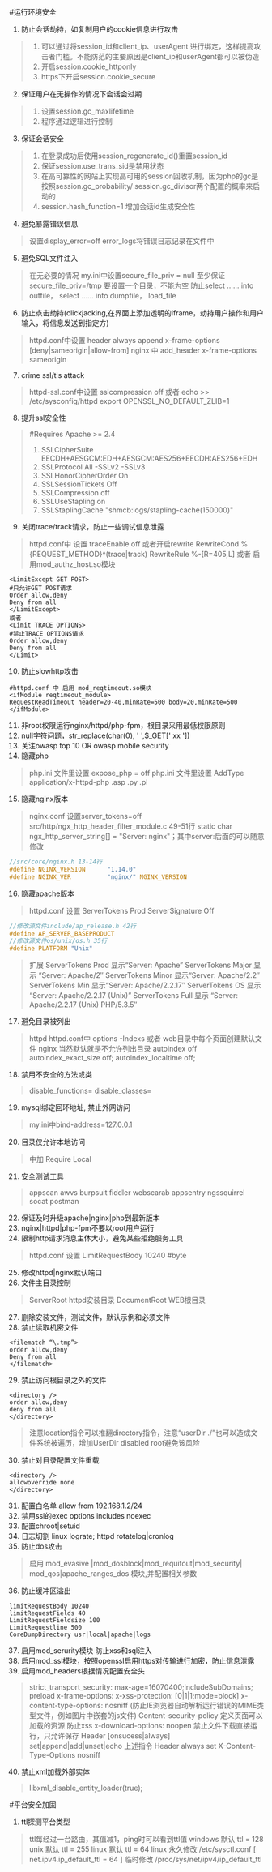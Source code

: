 #运行环境安全
1. 防止会话劫持，如复制用户的cookie信息进行攻击
>1) 可以通过将session_id和client_ip、userAgent 进行绑定，这样提高攻击者门槛。不能防范的主要原因是client_ip和userAgent都可以被伪造
>2) 开启session.cookie_httponly
>3) https下开启session.cookie_secure
2. 保证用户在无操作的情况下会话会过期
>1) 设置session.gc_maxlifetime
>2) 程序通过逻辑进行控制
3. 保证会话安全
>1) 在登录成功后使用session_regenerate_id()重置session_id 
>2) 保证session.use_trans_sid是禁用状态
>3) 在高可靠性的网站上实现高可用的session回收机制，因为php的gc是按照session.gc_probability/ session.gc_divisor两个配置的概率来启动的
>4) session.hash_function=1 增加会话id生成安全性
4. 避免暴露错误信息
>设置display_error=off
>error_logs将错误日志记录在文件中
5. 避免SQL文件注入
>在无必要的情况 my.ini中设置secure_file_priv = null
>至少保证secure_file_priv=/tmp 要设置一个目录，不能为空
>防止select …… into outfile， select …… into dumpfile， load_file
6. 防止点击劫持(clickjacking,在界面上添加透明的iframe，劫持用户操作和用户输入，将信息发送到指定方)
>httpd.conf中设置 
>header always append x-frame-options [deny|sameorigin|allow-from]
>nginx 中
>  add_header x-frame-options sameorigin
7. crime ssl/tls attack
>httpd-ssl.conf中设置 sslcompression off
>或者
>echo >> /etc/sysconfig/httpd export OPENSSL_NO_DEFAULT_ZLIB=1
8. 提升ssl安全性
>#Requires Apache >= 2.4
>1) SSLCipherSuite EECDH+AESGCM:EDH+AESGCM:AES256+EECDH:AES256+EDH
>2) SSLProtocol All -SSLv2 -SSLv3
>3) SSLHonorCipherOrder On
>4) SSLSessionTickets Off 
>5) SSLCompression off
>6) SSLUseStapling on
>7) SSLStaplingCache "shmcb:logs/stapling-cache(150000)"
9. 关闭trace/track请求，防止一些调试信息泄露
>httpd.conf中 设置 traceEnable off
>或者开启rewrite
>RewriteCond %{REQUEST_METHOD}^(trace|track)
>RewriteRule %-[R=405,L]
>或者
>启用mod_authz_host.so模块
```shell
<LimitExcept GET POST>
#只允许GET POST请求
Order allow,deny
Deny from all
</LimitExcept>
或者
<Limit TRACE OPTIONS>
#禁止TRACE OPTIONS请求
Order allow,deny
Deny from all
</Limit>
```
10. 防止slowhttp攻击
```shell
#httpd.conf 中 启用 mod_reqtimeout.so模块
<ifModule reqtimeout_module>
RequestReadTimeout header=20-40,minRate=500 body=20,minRate=500
</ifModule>
```
11. 非root权限运行nginx/httpd/php-fpm，根目录采用最低权限原则
12. null字符问题，str_replace(char(0), ' ',$_GET[' xx '])
13. 关注owasp top 10 OR owasp mobile security
14. 隐藏php
>php.ini 文件里设置 expose_php = off
>php.ini 文件里设置 AddType application/x-httpd-php .asp .py .pl
15. 隐藏nginx版本
>nginx.conf 设置server_tokens=off
>src/http/ngx_http_header_filter_module.c 49-51行
>static char ngx_http_server_string[] = "Server: nginx"；其中server:后面的可以随意修改
```c
//src/core/nginx.h 13-14行
#define NGINX_VERSION      "1.14.0"
#define NGINX_VER          "nginx/" NGINX_VERSION
```
16. 隐藏apache版本
>httpd.conf 设置
>ServerTokens Prod
>ServerSignature Off
```c
//修改源文件include/ap_release.h 42行
#define AP_SERVER_BASEPRODUCT
//修改源文件os/unix/os.h 35行 
#define PLATFORM "Unix"
```
>扩展
>ServerTokens Prod 显示“Server: Apache” 
>ServerTokens Major 显示 “Server: Apache/2″ 
>ServerTokens Minor 显示“Server: Apache/2.2″ 
>ServerTokens Min 显示“Server: Apache/2.2.17″ 
>ServerTokens OS 显示 “Server: Apache/2.2.17 (Unix)” 
>ServerTokens Full 显示 “Server: Apache/2.2.17 (Unix) PHP/5.3.5″
17. 避免目录被列出
>httpd
>httpd.conf中
>options -Indexs
>或者 web目录中每个页面创建默认文件
>nginx 当然默认就是不允许列出目录
>autoindex off
>autoindex_exact_size off;
>autoindex_localtime off;
18. 禁用不安全的方法或类
>disable_functions=
>disable_classes=
19. mysql绑定回环地址, 禁止外网访问
>my.ini中bind-address=127.0.0.1
20. 目录仅允许本地访问
><director>中加 Require Local
21. 安全测试工具
>appscan awvs burpsuit fiddler webscarab appsentry ngssquirrel socat postman
22. 保证及时升级apache|nginx|php到最新版本
23. nginx|httpd|php-fpm不要以root用户运行
24. 限制http请求消息主体大小，避免某些拒绝服务工具
>httpd.conf 设置 LimitRequestBody 10240 #byte
25. 修改httpd|nginx默认端口
26. 文件主目录控制
>ServerRoot httpd安装目录
>DocumentRoot WEB根目录
27. 删除安装文件，测试文件，默认示例和必须文件
28. 禁止读取机密文件
```shell
<filematch “\.tmp”>
order allow,deny
Deny from all
</filematch>
```
29. 禁止访问根目录之外的文件
```shell
<directory />
order allow,deny
deny from all
</directory>
```
>注意location指令可以推翻directory指令，注意“userDir ./”也可以造成文件系统被遍历，增加UserDir disabled root避免该风险
30. 禁止对目录配置文件重载
```shell
<directory />
allowoverride none
</directory>
```
31. 配置白名单 allow from 192.168.1.2/24
32. 禁用ssi的exec options includes noexec
33. 配置chroot|setuid
34. 日志切割 linux lograte; httpd rotatelog|cronlog
35. 防止dos攻击
>启用
>mod_evasive |mod_dosblock|mod_requitout|mod_security|
>mod_qos|apache_ranges_dos
模块,并配置相关参数
36. 防止缓冲区溢出
```shell
limitRequestBody 10240
limitRequestFields 40
LimitRequestFieldsize 100
LimitRequestline 500
CoreDumpDirectory usr|local|apache|logs
```
37. 启用mod_serurity模块 防止xss和sql注入
38. 启用mod_ssl模块，按照openssl启用https对传输进行加密，防止信息泄露
39. 启用mod_headers根据情况配置安全头
>strict_transport_security: max-age=16070400;includeSubDomains; preload
>x-frame-options:
>x-xss-protection: [0|1|1;mode=block]
>x-content-type-options: nosniff (防止IE浏览器自动解析运行错误的MIME类型文件，例如图片中嵌套的js文件)
>Content-security-policy 定义页面可以加载的资源 防止xss
>x-download-options: noopen 禁止文件下载直接运行，只允许保存
>Header [onsucess|always] set|append|add|unset|echo 上述指令
>Header always set X-Content-Type-Options nosniff
40. 禁止xml加载外部实体
>libxml_disable_entity_loader(true);


#平台安全加固
1. ttl探测平台类型
>ttl每经过一台路由，其值减1，ping时可以看到ttl值
>windows  默认 ttl = 128 
>unix     默认 ttl = 255 
>linux    默认 ttl = 64 
>linux 永久修改 /etc/sysctl.conf [ net.ipv4.ip_default_ttl = 64 ] 
       临时修改 /proc/sys/net/ipv4/ip_default_ttl
